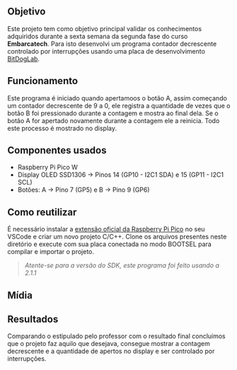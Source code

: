 ## Objetivo

Este projeto tem como objetivo principal validar os conhecimentos adquiridos durante a sexta semana da segunda fase do curso **Embarcatech**. Para isto desenvolvi um programa contador decrescente controlado por interrupções usando uma placa de desenvolvimento [BitDogLab](https://github.com/BitDogLab).


## Funcionamento

Este programa é iniciado quando apertamoos o botão A, assim começando um contador decrescente de 9 a 0, ele registra a quantidade de vezes que o botão B foi pressionado durante a contagem e mostra ao final dela. Se o botão A for apertado novamente durante a contagem ele a reinicia. Todo este processo é mostrado no display.


## Componentes usados

- Raspberry Pi Pico W
- Display OLED SSD1306 → Pinos 14 (GP10 - I2C1 SDA) e 15 (GP11 - I2C1 SCL)
- Botões: A → Pino 7 (GP5) e B → Pino 9 (GP6)



## Como reutilizar

É necessário instalar a [extensão oficial da Raspberry Pi Pico](https://github.com/raspberrypi/pico-vscode) no seu VSCode e criar um novo projeto C/C++.
Clone os arquivos presentes neste diretório e execute com sua placa conectada no modo BOOTSEL para compilar e importar o projeto.

>*Atente-se para a versão do SDK, este programa foi feito usando a 2.1.1*   

## Mídia



## Resultados

Comparando o estipulado pelo professor com o resultado final concluímos que o projeto faz aquilo que desejava, consegue mostrar a contagem decrescente e a quantidade de apertos no display e ser controlado por interrupções.